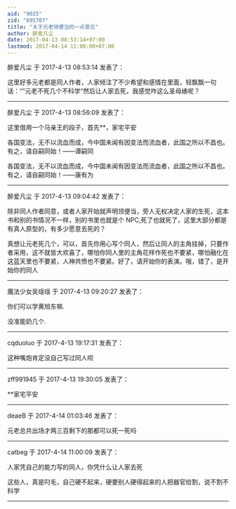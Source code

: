 ```yaml
---
aid: "9025"
zid: "695707"
title: "关于元老领便当的一点意见"
author: 醉爱凡尘
date: 2017-04-13 08:53:14+07:00
lastmod: 2017-04-14 11:00:00+07:00
---
```


醉爱凡尘 于 2017-4-13 08:53:14 发表了：

这里好多元老都是同人作者，人家倾注了不少希望和感情在里面，轻飘飘一句话：“”元老不死几个不科学“然后让人家去死，我感觉咋这么圣母婊呢？

---

醉爱凡尘 于 2017-4-13 08:56:09 发表了：

这里借用一个马亲王的段子，首先\*\*，家宅平安

各国变法，无不以流血而成，今中国未闻有因变法而流血者，此国之所以不昌也。有之，请自嗣同始！——谭嗣同

各国变法，无不以流血而成，今中国未闻有因变法而流血者，此国之所以不昌也。有之，请自嗣同始！——康有为

---

醉爱凡尘 于 2017-4-13 09:04:42 发表了：

除非同人作者同意，或者人家开始就声明领便当，旁人无权决定人家的生死，这本书和别的书情况不一样，别的书里也就是个 NPC,死了也就死了，这里大部分都是有真人原型的，有多少愿意去死的？

真想让元老死几个，可以，首先你用心写个同人，然后让同人的主角挂掉，只要作者采用，这不就皆大欢喜了，哪怕你同人里的主角花样作死也不要紧，哪怕融化在这蓝天里也不要紧，人神共愤也不要紧。好了，请开始你的表演。哦，错了，是开始你的同人

---

魔法少女吴瑶瑶 于 2017-4-13 09:20:27 发表了：

你们可以学黄旭东嘛.

没准能奶几个.

---

cqduoluo 于 2017-4-13 19:17:31 发表了：

这种嘴炮肯定没自己写过同人呗

---

zff991945 于 2017-4-13 19:30:05 发表了：

\*\*家宅平安

---

deaeB 于 2017-4-14 01:03:46 发表了：

元老总共出场才两三百剩下的那都可以死一死吗

---

catbeg 于 2017-4-14 11:00:09 发表了：

人家凭自己的能力写的同人，你凭什么让人家去死

这些人，真是叼毛，自己硬不起来，硬要别人硬得起来的人把器官给割，说不割不科学

---
